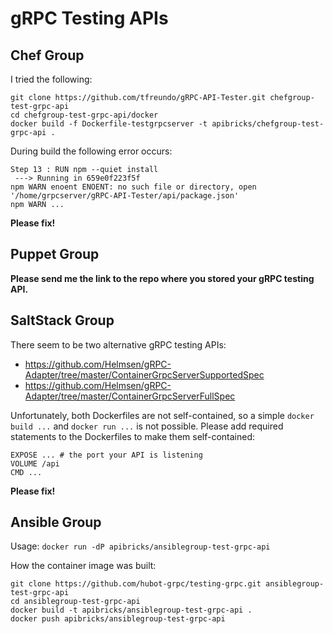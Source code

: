 # gRPC Testing APIs

## Chef Group

I tried the following:

    git clone https://github.com/tfreundo/gRPC-API-Tester.git chefgroup-test-grpc-api
    cd chefgroup-test-grpc-api/docker
    docker build -f Dockerfile-testgrpcserver -t apibricks/chefgroup-test-grpc-api .

During build the following error occurs:

    Step 13 : RUN npm --quiet install
     ---> Running in 659e0f223f5f
    npm WARN enoent ENOENT: no such file or directory, open '/home/grpcserver/gRPC-API-Tester/api/package.json'
    npm WARN ...

**Please fix!**



## Puppet Group

**Please send me the link to the repo where you stored your gRPC testing API.**



## SaltStack Group

There seem to be two alternative gRPC testing APIs:

* https://github.com/Helmsen/gRPC-Adapter/tree/master/ContainerGrpcServerSupportedSpec
* https://github.com/Helmsen/gRPC-Adapter/tree/master/ContainerGrpcServerFullSpec

Unfortunately, both Dockerfiles are not self-contained, so a simple `docker build ...` and `docker run ...` is not possible.
Please add required statements to the Dockerfiles to make them self-contained:

    EXPOSE ... # the port your API is listening
    VOLUME /api
    CMD ...

**Please fix!**



## Ansible Group

Usage: `docker run -dP apibricks/ansiblegroup-test-grpc-api`

How the container image was built:

    git clone https://github.com/hubot-grpc/testing-grpc.git ansiblegroup-test-grpc-api
    cd ansiblegroup-test-grpc-api
    docker build -t apibricks/ansiblegroup-test-grpc-api .
    docker push apibricks/ansiblegroup-test-grpc-api

